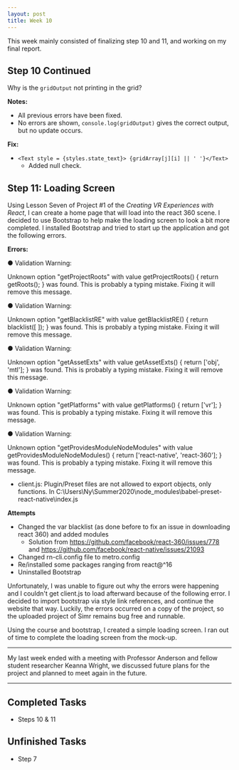 ```yaml
---
layout: post
title: Week 10
---
```

This week mainly consisted of finalizing step 10 and 11, and working on my final report. 

## Step 10 Continued ##
Why is the `gridOutput` not printing in the grid?

**Notes:**
- All previous errors have been fixed.
- No errors are shown, `console.log(gridOutput)` gives the correct output, but no update occurs. 

**Fix:** 
- ``<Text style = {styles.state_text}> {gridArray[j][i] || ' '}</Text>``
    - Added null check. 


## Step 11: Loading Screen ##
Using Lesson Seven of Project #1 of the *Creating VR Experiences with React*, I can create a home page that will load into the react 360 scene. 
I decided to use Bootstrap to help make the loading screen to look a bit more completed. I installed Bootstrap and tried to start up the application and got the following errors. 

**Errors:** 

● Validation Warning:

  Unknown option "getProjectRoots" with value getProjectRoots() {
    return getRoots();
  } was found.
  This is probably a typing mistake. Fixing it will remove this message.

● Validation Warning:

  Unknown option "getBlacklistRE" with value getBlacklistRE() {
    return blacklist([
    ]);
  } was found.
  This is probably a typing mistake. Fixing it will remove this message.

● Validation Warning:

  Unknown option "getAssetExts" with value getAssetExts() {
    return ['obj', 'mtl'];
  } was found.
  This is probably a typing mistake. Fixing it will remove this message.

● Validation Warning:

  Unknown option "getPlatforms" with value getPlatforms() {
    return ['vr'];
  } was found.
  This is probably a typing mistake. Fixing it will remove this message.

● Validation Warning:

  Unknown option "getProvidesModuleNodeModules" with value getProvidesModuleNodeModules() {
    return ['react-native', 'react-360'];
  } was found.
  This is probably a typing mistake. Fixing it will remove this message.
  
- client.js: Plugin/Preset files are not allowed to export objects, only functions. In C:\Users\Ny\Summer2020\node_modules\babel-preset-react-native\index.js

**Attempts**
 - Changed the var blacklist (as done before to fix an issue in downloading react 360) and added modules
    - Solution from https://github.com/facebook/react-360/issues/778 and https://github.com/facebook/react-native/issues/21093
 - Changed rn-cli.config file to metro.config
 - Re/installed some packages ranging from react@^16 
 - Uninstalled Bootstrap
 
Unfortunately, I was unable to figure out why the errors were happening and I couldn't get client.js to load afterward because of the following error. I decided to import bootstrap via style link references, and continue the website that way. Luckily, the errors occurred on a copy of the project, so the uploaded project of Simr remains bug free and runnable. 

Using the course and bootstrap, I created a simple loading screen. I ran out of time to complete the loading screen from the mock-up.

****

My last week ended with a meeting with Professor Anderson and fellow student researcher Keanna Wright, we discussed future plans for the project and planned to meet again in the future. 

****

## Completed Tasks ##
- Steps 10 & 11

## Unfinished Tasks ##
- Step 7
